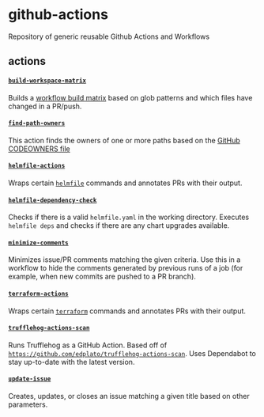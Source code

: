 # github-actions

Repository of generic reusable Github Actions and Workflows

## actions

#### [`build-workspace-matrix`](build-workspace-matrix)

Builds a [workflow build matrix](https://docs.github.com/en/actions/configuring-and-managing-workflows/configuring-a-workflow#configuring-a-build-matrix) based on glob patterns and which files have changed in a PR/push.

#### [`find-path-owners`](find-path-owners)

This action finds the owners of one or more paths based on the [GitHub CODEOWNERS file](https://help.github.com/en/github/creating-cloning-and-archiving-repositories/about-code-owners)

#### [`helmfile-actions`](helmfile-actions)

Wraps certain [`helmfile`](https://github.com/roboll/helmfile) commands and annotates PRs with their output.

#### [`helmfile-dependency-check`](helmfile-dependency-check)

Checks if there is a valid `helmfile.yaml` in the working directory. Executes `helmfile deps` and checks if there are any chart upgrades available.

#### [`minimize-comments`](minimize-comments)

Minimizes issue/PR comments matching the given criteria. Use this in a workflow to hide the comments generated by previous runs of a job (for example, when new commits are pushed to a PR branch).

#### [`terraform-actions`](terraform-actions)

Wraps certain [`terraform`](https://www.terraform.io/docs/commands/index.html) commands and annotates PRs with their output.

#### [`trufflehog-actions-scan`](trufflehog-actions-scan)

Runs Trufflehog as a GitHub Action.  Based off of [`https://github.com/edplato/trufflehog-actions-scan`](https://github.com/edplato/trufflehog-actions-scan).  Uses Dependabot to stay up-to-date with the latest version.

#### [`update-issue`](update-issue)

Creates, updates, or closes an issue matching a given title based on other parameters.
